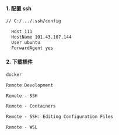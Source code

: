 #### 1. 配置 ssh

```txt
// C:/.../.ssh/config

  Host 111
  HostName 101.43.107.144
  User ubuntu
  ForwardAgent yes
```

#### 2. 下载插件

```txt
docker

Remote Development

Remote - SSH

Remote - Containers

Remote - SSH: Editing Configuration Files

Remote - WSL
```
